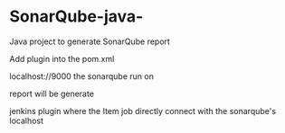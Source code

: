 # SonarQube-java-
Java project to generate SonarQube report

Add plugin into the pom.xml

localhost://9000 the sonarqube run on

report will be generate 

jenkins plugin where the Item job directly connect with the sonarqube's localhost

